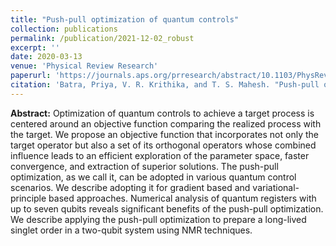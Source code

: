 ```yaml
---
title: "Push-pull optimization of quantum controls"
collection: publications
permalink: /publication/2021-12-02_robust
excerpt: ''
date: 2020-03-13
venue: 'Physical Review Research'
paperurl: 'https://journals.aps.org/prresearch/abstract/10.1103/PhysRevResearch.2.013314'
citation: 'Batra, Priya, V. R. Krithika, and T. S. Mahesh. "Push-pull optimization of quantum controls." Physical Review Research 2.1 (2020): 013314.'
---
```


**Abstract:** Optimization of quantum controls to achieve a target process is centered around an objective function comparing the realized process with the target. We propose an objective function that incorporates not only the target operator but also a set of its orthogonal operators whose combined influence leads to an efficient exploration of the parameter space, faster convergence, and extraction of superior solutions. The push-pull optimization, as we call it, can be adopted in various quantum control scenarios. We describe adopting it for gradient based and variational-principle based approaches. Numerical analysis of quantum registers with up to seven qubits reveals significant benefits of the push-pull optimization. We describe applying the push-pull optimization to prepare a long-lived singlet order in a two-qubit system using NMR techniques.
